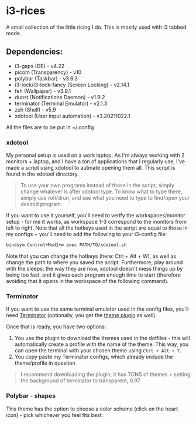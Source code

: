 # i3-rices

A small collection of the little ricing I do. This is mostly used with i3 tabbed mode.

## Dependencies:

- i3-gaps (DE) - v4.22
- picom (Transparency) - v10
- polybar (Taskbar) - v3.6.3
- i3-lock/i3-lock-fancy (Screen Locking) - v2.14.1
- feh (Wallpaper) - v3.9.1
- dunst (Notifications Daemon) - v1.9.2
- terminator (Terminal Emulator) - v2.1.3
- zsh (Shell) - v5.9
- xdotool (User input automation) - v3.20211022.1

All the files are to be put in ~/.config

### xdotool

My personal setup is used on a work laptop. As I'm always working with 2 monitors + laptop, and I have a ton of applications that I regularly use, I've made a script using xdotool to autmate opening them all. This script is found in the xdotool directory.

> To use your own programs instead of those in the script, simply change whatever is after xdotool type. To know what to type there, simply use rofi/drun, and see what you need to type to find/open your desired program.

If you want to use it yourself, you'll need to verify the workspaces/monitor setup - for me it works, as workspace 1-3 correspond to the monitors from left to right. Note that all the hotkeys used in the script are equal to those in my configs + you'll need to add the following to your i3-config file:

```bash
bindsym Control+Mod1+w exec PATH/TO/xdotool.sh
```

Note that you can change the hotkeys (here: Ctrl + Alt + W), as well as change the path to where you saved the script. Furthermore, play around with the sleeps; the way they are now, xdotool doesn't mess things up by being too fast, and it gives each program enough time to start (therefore avoiding that it opens in the workspace of the following command).

### Terminator

If you want to use the same terminal emulator used in the config files, you'll need [Terminator](https://github.com/gnome-terminator/terminator) (optionally, you get the [theme plugin](https://github.com/EliverLara/terminator-themes) as well).

Once that is ready, you have two options:
1. You use the plugin to download the themes used in the dotfiles - this will automatically create a profile with the name of the theme. This way, you can open the terminal with your chosen theme using `Ctrl + Alt + T`.
2. You copy paste my Terminator configs, which already include the theme/profile in question

> I recommend downloading the plugin, it has TONS of themes + setting the background of terminator to transparent, 0.97

### Polybar - shapes

This theme has the option to choose a color scheme (click on the heart icon) - pick whichever you feel fits best.